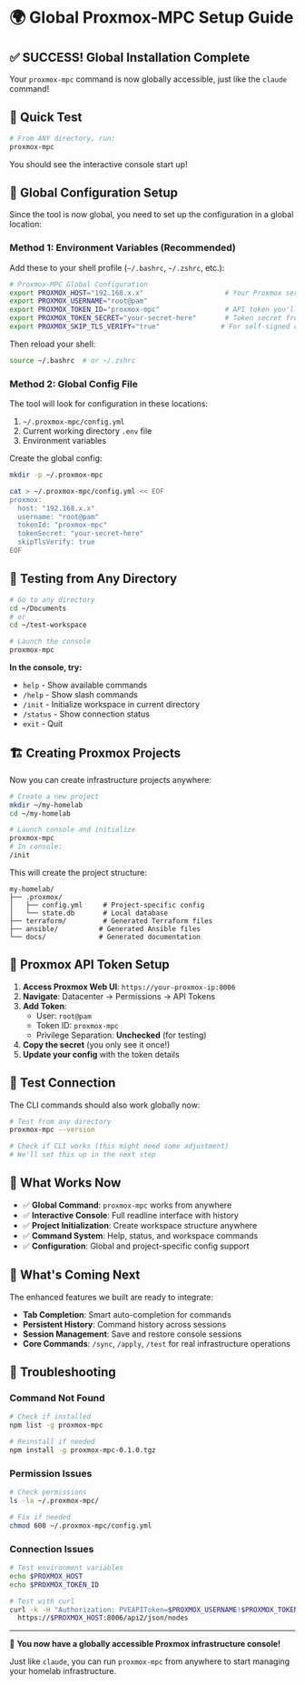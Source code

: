 # 🌍 Global Proxmox-MPC Setup Guide

## ✅ **SUCCESS! Global Installation Complete**

Your `proxmox-mpc` command is now globally accessible, just like the `claude` command!

## 🚀 **Quick Test**

```bash
# From ANY directory, run:
proxmox-mpc
```

You should see the interactive console start up!

## 🔧 **Global Configuration Setup**

Since the tool is now global, you need to set up the configuration in a global location:

### **Method 1: Environment Variables (Recommended)**

Add these to your shell profile (`~/.bashrc`, `~/.zshrc`, etc.):

```bash
# Proxmox-MPC Global Configuration
export PROXMOX_HOST="192.168.x.x"                    # Your Proxmox server IP
export PROXMOX_USERNAME="root@pam"
export PROXMOX_TOKEN_ID="proxmox-mpc"                # API token you'll create
export PROXMOX_TOKEN_SECRET="your-secret-here"       # Token secret from Proxmox
export PROXMOX_SKIP_TLS_VERIFY="true"               # For self-signed certificates
```

Then reload your shell:
```bash
source ~/.bashrc  # or ~/.zshrc
```

### **Method 2: Global Config File**

The tool will look for configuration in these locations:
1. `~/.proxmox-mpc/config.yml`
2. Current working directory `.env` file
3. Environment variables

Create the global config:
```bash
mkdir -p ~/.proxmox-mpc

cat > ~/.proxmox-mpc/config.yml << EOF
proxmox:
  host: "192.168.x.x"
  username: "root@pam"
  tokenId: "proxmox-mpc"
  tokenSecret: "your-secret-here"
  skipTlsVerify: true
EOF
```

## 🧪 **Testing from Any Directory**

```bash
# Go to any directory
cd ~/Documents
# or
cd ~/test-workspace

# Launch the console
proxmox-mpc
```

**In the console, try:**
- `help` - Show available commands
- `/help` - Show slash commands  
- `/init` - Initialize workspace in current directory
- `/status` - Show connection status
- `exit` - Quit

## 🏗️ **Creating Proxmox Projects**

Now you can create infrastructure projects anywhere:

```bash
# Create a new project
mkdir ~/my-homelab
cd ~/my-homelab

# Launch console and initialize
proxmox-mpc
# In console:
/init
```

This will create the project structure:
```
my-homelab/
├── .proxmox/
│   ├── config.yml     # Project-specific config
│   └── state.db       # Local database
├── terraform/         # Generated Terraform files
├── ansible/          # Generated Ansible files
└── docs/             # Generated documentation
```

## 🔗 **Proxmox API Token Setup**

1. **Access Proxmox Web UI**: `https://your-proxmox-ip:8006`
2. **Navigate**: Datacenter → Permissions → API Tokens
3. **Add Token**:
   - User: `root@pam`
   - Token ID: `proxmox-mpc`
   - Privilege Separation: **Unchecked** (for testing)
4. **Copy the secret** (you only see it once!)
5. **Update your config** with the token details

## 🧪 **Test Connection**

The CLI commands should also work globally now:

```bash
# Test from any directory
proxmox-mpc --version

# Check if CLI works (this might need some adjustment)
# We'll set this up in the next step
```

## 🎯 **What Works Now**

- ✅ **Global Command**: `proxmox-mpc` works from anywhere
- ✅ **Interactive Console**: Full readline interface with history
- ✅ **Project Initialization**: Create workspace structure anywhere
- ✅ **Command System**: Help, status, and workspace commands
- ✅ **Configuration**: Global and project-specific config support

## 🔮 **What's Coming Next**

The enhanced features we built are ready to integrate:
- **Tab Completion**: Smart auto-completion for commands
- **Persistent History**: Command history across sessions
- **Session Management**: Save and restore console sessions
- **Core Commands**: `/sync`, `/apply`, `/test` for real infrastructure operations

## 🐛 **Troubleshooting**

### **Command Not Found**
```bash
# Check if installed
npm list -g proxmox-mpc

# Reinstall if needed
npm install -g proxmox-mpc-0.1.0.tgz
```

### **Permission Issues**
```bash
# Check permissions
ls -la ~/.proxmox-mpc/

# Fix if needed
chmod 600 ~/.proxmox-mpc/config.yml
```

### **Connection Issues**
```bash
# Test environment variables
echo $PROXMOX_HOST
echo $PROXMOX_TOKEN_ID

# Test with curl
curl -k -H "Authorization: PVEAPIToken=$PROXMOX_USERNAME!$PROXMOX_TOKEN_ID=$PROXMOX_TOKEN_SECRET" \
  https://$PROXMOX_HOST:8006/api2/json/nodes
```

---

🎉 **You now have a globally accessible Proxmox infrastructure console!** 

Just like `claude`, you can run `proxmox-mpc` from anywhere to start managing your homelab infrastructure.